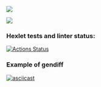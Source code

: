 <a href="https://codeclimate.com/github/DimonDimasik/python-project-50/maintainability"><img src="https://api.codeclimate.com/v1/badges/4f22b711b4f8a355fcf6/maintainability" /></a>

<a href="https://codeclimate.com/github/DimonDimasik/python-project-50/test_coverage"><img src="https://api.codeclimate.com/v1/badges/4f22b711b4f8a355fcf6/test_coverage" /></a>

### Hexlet tests and linter status:
[![Actions Status](https://github.com/DimonDimasik/python-project-50/actions/workflows/hexlet-check.yml/badge.svg)](https://github.com/DimonDimasik/python-project-50/actions)

### Example of gendiff
[![asciicast](https://asciinema.org/a/kb7we7T6f1kKMGpW4qIjHDnrV)](https://asciinema.org/a/kb7we7T6f1kKMGpW4qIjHDnrV)
